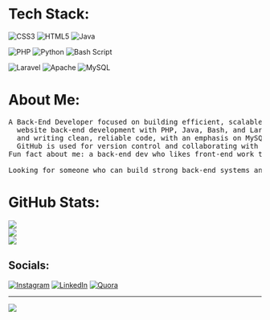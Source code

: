 # Tech Stack:

<!-- Row 1: top of the circle -->
![CSS3](https://img.shields.io/badge/css3-%234B0082.svg?style=for-the-badge&logo=css3&logoColor=white) ![HTML5](https://img.shields.io/badge/html5-%234B0082.svg?style=for-the-badge&logo=html5&logoColor=white) ![Java](https://img.shields.io/badge/java-%234B0082.svg?style=for-the-badge&logo=openjdk&logoColor=white)

<!-- Row 2: middle of the circle -->
![PHP](https://img.shields.io/badge/php-%234B0082.svg?style=for-the-badge&logo=php&logoColor=white) ![Python](https://img.shields.io/badge/python-4B0082?style=for-the-badge&logo=python&logoColor=ffdd54) ![Bash Script](https://img.shields.io/badge/bash_script-%234B0082.svg?style=for-the-badge&logo=gnu-bash&logoColor=white)

<!-- Row 3: bottom of the circle -->
![Laravel](https://img.shields.io/badge/laravel-%234B0082.svg?style=for-the-badge&logo=laravel&logoColor=white) ![Apache](https://img.shields.io/badge/apache-%234B0082.svg?style=for-the-badge&logo=apache&logoColor=white) ![MySQL](https://img.shields.io/badge/mysql-4B0082.svg?style=for-the-badge&logo=mysql&logoColor=white)

# About Me:
<pre>A Back-End Developer focused on building efficient, scalable server-side applications. Currently working on
  website back-end development with PHP, Java, Bash, and Laravel. Passionate about algorithms, database structure,
  and writing clean, reliable code, with an emphasis on MySQL optimization.
  GitHub is used for version control and collaborating with teams, though cloud platforms aren’t part of the stack.
Fun fact about me: a back-end dev who likes front-end work too!

Looking for someone who can build strong back-end systems and collaborate effectively? Let’s connect!</pre>

# GitHub Stats:
![](https://github-readme-streak-stats.herokuapp.com/?user=Amirmohammad-Ghobadi&theme=midnight-purple&hide_border=false)<br/>
![](https://github-readme-stats.vercel.app/api?username=Amirmohammad-Ghobadi&theme=midnight-purple&hide_border=false&include_all_commits=false&count_private=false)<br/>
![](https://github-readme-stats.vercel.app/api/top-langs/?username=Amirmohammad-Ghobadi&theme=midnight-purple&hide_border=false&include_all_commits=false&count_private=false&layout=compact)

## Socials:
[![Instagram](https://img.shields.io/badge/Instagram-%23E4405F.svg?logo=Instagram&logoColor=white)](https://instagram.com/#instagram) [![LinkedIn](https://img.shields.io/badge/LinkedIn-%230077B5.svg?logo=linkedin&logoColor=white)](https://linkedin.com/in/#linkedin) [![Quora](https://img.shields.io/badge/Quora-%23B92B27.svg?logo=Quora&logoColor=white)](https://quora.com/profile/#qoura)

---
[![](https://visitcount.itsvg.in/api?id=Amirmohammad-Ghobadi&icon=0&color=0)](https://visitcount.itsvg.in)
